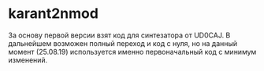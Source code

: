# karant2nmod
За основу первой версии взят код для синтезатора от UD0CAJ.
В дальнейшем возможен полный переход и код с нуля, но на данный момент (25.08.19) используется именно первоначальный код с минимум изменений.
